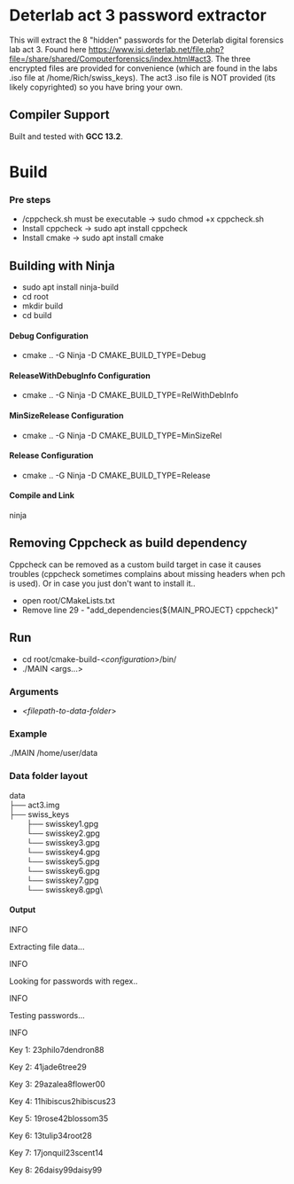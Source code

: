 

# Deterlab act 3 password extractor
This will extract the 8 "hidden" passwords for the Deterlab digital forensics lab act 3. Found here https://www.isi.deterlab.net/file.php?file=/share/shared/Computerforensics/index.html#act3. The three encrypted files are provided for convenience (which are found in the labs .iso file at /home/Rich/swiss_keys). The act3 .iso file is NOT provided (its likely copyrighted) so you have bring your own.





## Compiler Support
Built and tested with __GCC 13.2__.

# Build
### Pre steps
* /cppcheck.sh must be executable -> sudo chmod +x cppcheck.sh
* Install cppcheck -> sudo apt install cppcheck
* Install cmake -> sudo apt install cmake

## Building with Ninja
* sudo apt install ninja-build
* cd root
* mkdir build
* cd build
#### Debug Configuration
* cmake .. -G Ninja -D CMAKE_BUILD_TYPE=Debug
#### ReleaseWithDebugInfo Configuration
* cmake .. -G Ninja -D CMAKE_BUILD_TYPE=RelWithDebInfo
#### MinSizeRelease Configuration
* cmake .. -G Ninja -D CMAKE_BUILD_TYPE=MinSizeRel
#### Release Configuration
* cmake .. -G Ninja -D CMAKE_BUILD_TYPE=Release
#### Compile and Link
ninja

## Removing Cppcheck as build dependency
Cppcheck can be removed as a custom build target in case it causes troubles (cppcheck sometimes complains about missing headers when pch is used). Or in case you just don't want to install it..
* open root/CMakeLists.txt
* Remove line 29 - "add_dependencies(${MAIN_PROJECT} cppcheck)"


## Run
* cd root/cmake-build-\<_configuration_>/bin/
* ./MAIN \<args...>

### Arguments
* *&lt;filepath-to-data-folder*&gt;

### Example
./MAIN /home/user/data

### Data folder layout
data\
├── act3.img\
├── swiss_keys\
&nbsp;&nbsp;&nbsp;&nbsp;&nbsp;&nbsp;&nbsp;&nbsp;├── swisskey1.gpg\
&nbsp;&nbsp;&nbsp;&nbsp;&nbsp;&nbsp;&nbsp;&nbsp;└── swisskey2.gpg\
&nbsp;&nbsp;&nbsp;&nbsp;&nbsp;&nbsp;&nbsp;&nbsp;└── swisskey3.gpg\
&nbsp;&nbsp;&nbsp;&nbsp;&nbsp;&nbsp;&nbsp;&nbsp;└── swisskey4.gpg\
&nbsp;&nbsp;&nbsp;&nbsp;&nbsp;&nbsp;&nbsp;&nbsp;└── swisskey5.gpg\
&nbsp;&nbsp;&nbsp;&nbsp;&nbsp;&nbsp;&nbsp;&nbsp;└── swisskey6.gpg\
&nbsp;&nbsp;&nbsp;&nbsp;&nbsp;&nbsp;&nbsp;&nbsp;└── swisskey7.gpg\
&nbsp;&nbsp;&nbsp;&nbsp;&nbsp;&nbsp;&nbsp;&nbsp;└── swisskey8.gpg\


#### Output
INFO

Extracting file data...

INFO

Looking for passwords with regex..

INFO

Testing passwords...

INFO

Key 1: 23philo7dendron88

Key 2: 41jade6tree29

Key 3: 29azalea8flower00

Key 4: 11hibiscus2hibiscus23

Key 5: 19rose42blossom35

Key 6: 13tulip34root28

Key 7: 17jonquil23scent14

Key 8: 26daisy99daisy99
